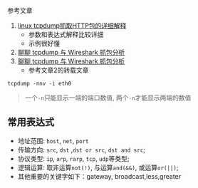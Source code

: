参考文章

1. [linux tcpdump抓取HTTP包的详细解释](https://www.cnblogs.com/zgq123456/p/9878711.html)
    - 参数和表达式解释比较详细
    - 示例很好懂
2. [聊聊 tcpdump 与 Wireshark 抓包分析](https://mp.weixin.qq.com/s?__biz=MzAxODI5ODMwOA==&mid=2666539134&idx=1&sn=5166f0aac718685382c0aa1cb5dbca45&scene=5&srcid=0527iHXDsFlkjBlkxHbM2S3E#rd)
3. [聊聊 tcpdump 与 Wireshark 抓包分析](https://www.jianshu.com/p/8d9accf1d2f1)
    - 参考文章2的转载文章

```
tcpdump -nnv -i eth0
```

> 一个`-n`只能显示一端的端口数值, 两个`-n`才能显示两端的数值

## 常用表达式

- 地址范围: `host`, `net`, `port`
- 传输方向: `src`, `dst` ,`dst or src`, `dst and src`;
- 协议类型: `ip`, `arp`, `rarp`, `tcp`, `udp`等类型;
- 逻辑运算: 取非运算`not(!)`, 与运算`and(&&)`, 或运算`or(||)`;
- 其他重要的关键字如下：gateway, broadcast,less,greater

